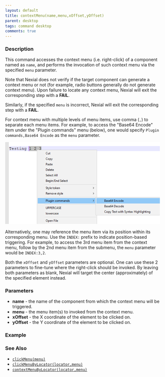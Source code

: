 ```yaml
---
layout: default
title: contextMenu(name,menu,xOffset,yOffset)
parent: desktop
tags: command desktop
comments: true
---
```


### Description
This command accesses the context menu (i.e. right-click) of a component named as `name`, and performs the 
invocation of such context menu via the specified `menu` parameter.

Note that Nexial does not verify if the target component can generate a context menu or not (for example, radio 
buttons generally do not generate context menu). Upon failure to locate any context menu, Nexial will exit the 
corresponding step with a **FAIL**.

Similarly, if the specified `menu` is incorrect, Nexial will exit the corresponding step with a **FAIL**.

For context menu with multiple levels of menu items, use comma (`,`) to separate each menu items. For example,
to access the "Base64 Encode" item under the "Plugin commands" menu (below), one would specify 
`Plugin commands,Base64 Encode` as the `menu` parameter.

![](image/contextMenu_01.png)

Alternatively, one may reference the menu item via its position within its corresponding menu. Use the `INDEX:` prefix
to indicate position-based triggering. For example, to access the 3rd menu item from the context menu, follow by the 2nd
menu item from the submenu, the `menu` parameter would be `INDEX:3,2`.

Both the `xOffset` and `yOffset` parameters are optional. One can use these 2 parameters to fine-tune where the
right-click should be invoked. By leaving both parameters as blank, Nexial will target the center (approximately) of the
specified element instead.


### Parameters
- **name** - the name of the component from which the context menu will be triggered.
- **menu** - the menu item(s) to invoked from the context menu.
- **xOffset** - the X coordinate of the element to be clicked on.
- **yOffset** - the Y coordinate of the element to be clicked on.


### Example


### See Also
- [`clickMenu(menu)`](clickMenu(menu))
- [`clickMenuByLocator(locator,menu)`](clickMenuByLocator(locator,menu))
- [`contextMenuByLocator(locator,menu)`](contextMenuByLocator(locator,menu,xOffset,yOffset))